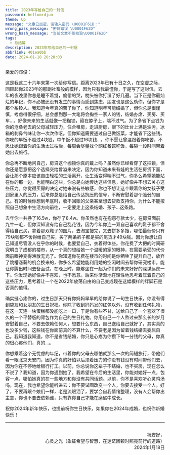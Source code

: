 ```yaml
---
title: 2023年写给自己的一封信
password: hellomrdjun
theme: Up
message: "文章已加密，请输入密码 \U0001F61B："
wrong_pass_message: "密码错误 \U0001F62D"
wrong_hash_message: "当前文章不能校验\U0001F62D"
tags:
  - 总结篇
description: 2023年写给自己的一封信
abbrlink: 401ea0bb
date: 2024-01-18 20:28:03
---
```


亲爱的邓俊：

​		这是我这二十六年来第一次给你写信。距离2023年已有十日之久，在空虚之际，回顾起你2023年的那副社畜般的模样，因为只有我最懂你，于是写了这封信。去年的夜晚里你总是睡不着觉，偷偷的哭，枕头被你打湿了好几遍。当下正是你最灿烂的年纪，你不必被还没有发生的事情而感到焦虑，朋友也是这么劝你，但你才是那个系铃人。我知道今年真的苦了你了，你知道明年可能结婚了，但你总是很谨慎，考虑得很仔细，总会想到那一大笔将会掏空一家人的钱，结婚办席、买房、买车...。好像未来的生活就像一把枷锁，箍在脖子上，喘不过气。为了多省下点钱为你的沧桑老去的父母减轻压力，住合租房，走进厨房，眼下的灶台上满是油污，冰箱的刺鼻气味让你一次次作呕。但你知道需要通过自己做饭菜，才能省下这些钱。你吃的早饭不超过4块钱，中午饭不超过16块钱...。你不愿让曾溢跟着你吃苦，不愿让她跟着你的生活太过枯燥，每周会尽量找个网红餐馆吃饭，每隔一段时间带着她出去旅行。

​		你总再不断地问自己，房贷这个枷锁你真的戴上吗？虽然你已经看穿了这把锁，但你还是愿意把这个选择交给曾溢来决定，因为你知道未来有娃的生活在房贷下面，会让那个原本应该自由轻松的生活离开，让生活变得喘不过气，你多么希望她能站在你的那一边，也能明白这些，你总是向她传达这些信息，她好像并不想去关心这些压力。你觉得买房的决定对她来说有些敏感，你也不想让这个跟着你的女孩子受到家里人的压力，后来你总是给自己传达抗压的信号，不断安慰着那个脆弱的自己。有的时候你想到年底时，收不回账的父亲甚至想去贷款支持你，为什么不能按照自己想象中生活方向前往，一定要走上这条结婚、孩子...这条路。

​		去年你一共挣了16.5w，你存了8.4w。你虽然也有在抱怨存款太少，在房贷面前九牛一毛，但你深知没有给自己乱花钱，因为今年你连一双自己喜欢的鞋子都不舍得给自己买，拿着那双鞋子的图片，去淘宝搜完，又去拼多多搜，哪怕最低价只有79块钱都不舍得给自己买，买了两条裤子都是买的尾货才49块钱。因为你想让自己知道尽管没人在乎你的时候，也要爱自己，衣着得体些。你花费了大把的时间研究明白了成都的楼市，从一个真的想给她一个温暖的家的眼神，在需要承受的代价面前眼神变得涣散无光了。你知道你花费在楼市的时间是你牺牲了提升自己，放弃了跳槽涨薪的机会换来的，你多么希望她能利用她的空闲时间去帮你研究楼市，能让你腾出时间去备面试，在晚上时，能够坐在一起为你们的未来好好的深谋远虑一下。你发现她好像并不喜欢，也不愿意。后来你渐渐地在理性地思考着压着自己的这些压力，思考着让一个在2022年放荡自由的自己变成现在这幅模样的绊脚石是否真的值得。

​		确实挺心疼你的，过生日那天只有你妈妈早早的给你说了一句生日快乐，你没有得到挚友和女朋友的生日祝福。你除了收到妈妈发的红包以外，没有收到任何礼物，在这一天连一块蛋糕都没能吃上一口，于是你有些不甘，送给自己了一个喜欢了很久的一个平替版的背包作为自己的生日礼物。你用自己一个人熬过来那么长的岁月安慰着自己，不要去依赖任何人，想要什么东西，自己送给自己就好了，其实真的也没多少钱，这些钱在你面前真的不算什么，不要老是因为留着钱结婚去委屈自己。我知道我知道，你不是省钱结婚，你只是心疼为你攒下每一分钱的父母，你真的很心疼他们，真的...。

​		你想乘着这个无忧虑的年纪，带着你的父母去哪怕就那么一次的简短旅行，带他们看一眼北京天安门，因为你真的好怕以后顶着压力的你没有钱没有时间带他们去，因为你在不停地给银行打工。以前，你总说你这辈子不结婚，也不买房，现在怎么不说了？我知道，因为你遇到她了。我希望在今后的生活里，你能对她好一点，包容一点，哪怕她真的在一些地方和你没有共同话题。以前，你不是喜欢听心灵鸡汤吗，现在，我也希望你能听进去：你不要试图改变一个人，你要去接受一个人。好了，不要再跟个娘们一样，老是流眼泪了，要学会自我情绪整理，没有人会帮你出主意，你也不要去依赖谁，只有靠你自己才能在磨砺中成长。

​		祝你2024年新年快乐，也提前祝你生日快乐，如果你在2024年成婚，也祝你新婚快乐！

---

<div style=' text-align: right;margin-top: 2em;'>
祝安好，<br/>
心灵之光（象征希望与智慧，在迷茫困顿时照亮前行的道路）<br/>
2024年1月18日<br/>
</div>
